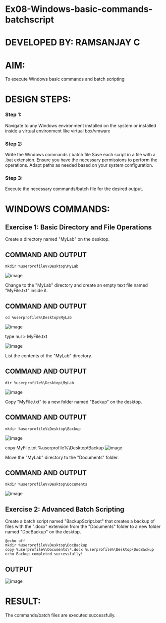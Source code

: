 # Ex08-Windows-basic-commands-batchscript

# DEVELOPED BY: RAMSANJAY C

# AIM:
To execute Windows basic commands and batch scripting

# DESIGN STEPS:

### Step 1:

Navigate to any Windows environment installed on the system or installed inside a virtual environment like virtual box/vmware 

### Step 2:

Write the Windows commands / batch file
Save each script in a file with a .bat extension.
Ensure you have the necessary permissions to perform the operations.
Adapt paths as needed based on your system configuration.
### Step 3:

Execute the necessary commands/batch file for the desired output. 




# WINDOWS COMMANDS:
## Exercise 1: Basic Directory and File Operations
Create a directory named "MyLab" on the desktop.

## COMMAND AND OUTPUT
```
mkdir %userprofile%\Desktop\MyLab
```
![image](https://github.com/user-attachments/assets/46879a6b-01ab-4c9e-84f4-de16bda9746b)


Change to the "MyLab" directory and create an empty text file named "MyFile.txt" inside it.

## COMMAND AND OUTPUT
```
cd %userprofile%\Desktop\MyLab
```
![image](https://github.com/user-attachments/assets/9f3f1ed4-b355-4b08-b471-ab6a6f81efb6)

type nul > MyFile.txt

![image](https://github.com/user-attachments/assets/7a1b0924-fab3-4488-a155-3b29007e4dc7)


List the contents of the "MyLab" directory.

## COMMAND AND OUTPUT
```
dir %userprofile%\Desktop\MyLab
```
![image](https://github.com/user-attachments/assets/e2a98080-3a42-4dde-b33e-a30c09f16e3b)


Copy "MyFile.txt" to a new folder named "Backup" on the desktop.

## COMMAND AND OUTPUT
```
mkdir %userprofile%\Desktop\Backup
```
![image](https://github.com/user-attachments/assets/df73be65-6a8c-40e3-9e98-39066c379c93)

copy MyFile.txt %userprofile%\Desktop\Backup
![image](https://github.com/user-attachments/assets/b3b61c51-8a9c-4b66-b668-be67c998813d)


Move the "MyLab" directory to the "Documents" folder.

## COMMAND AND OUTPUT
```
mkdir %userprofile%\Desktop\Documents
```
![image](https://github.com/user-attachments/assets/ff8d7ba9-20c7-4d71-a6bf-ba820c40c22b)

## Exercise 2: Advanced Batch Scripting
Create a batch script named "BackupScript.bat" that creates a backup of files with the ".docx" extension from the "Documents" folder to a new folder named "DocBackup" on the desktop.
```
@echo off
mkdir %userprofile%\Desktop\DocBackup
copy %userprofile%\Documents\*.docx %userprofile%\Desktop\DocBackup
echo Backup completed successfully!
```

## OUTPUT
![image](https://github.com/user-attachments/assets/063d581e-0fbe-491a-8a98-f7246c5d044c)



# RESULT:
The commands/batch files are executed successfully.
